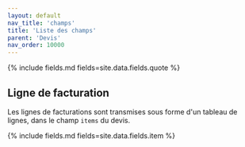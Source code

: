 ```yaml
---
layout: default
nav_title: 'champs'
title: 'Liste des champs'
parent: 'Devis'
nav_order: 10000
---
```


{% include fields.md fields=site.data.fields.quote %}


## Ligne de facturation

Les lignes de facturations sont transmises sous forme d'un tableau de lignes, dans le champ ```items``` du devis.

{% include fields.md fields=site.data.fields.item %}